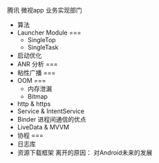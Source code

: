 腾讯 微视app 业务实现部门
- 算法
- Launcher Module   ===
    - SingleTop
    - SingleTask
- 启动优化
- ANR 分析  ===
- 粘性广播  ===
- OOM   ===
    - 内存泄漏
    - Bitmap
- http & https
- Service & IntentService
- Binder 进程间通信的优点
- LiveData & MVVM
- 协程   ===
- 日志库
- 资源下载框架
离开的原因：
对Android未来的发展